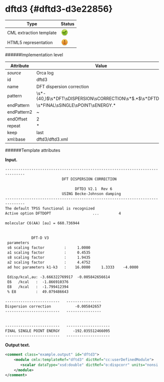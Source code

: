 # dftd3 {#dftd3-d3e22856}


| Type                                                                                                                                                | Status                                                                                                                                              |
|----|----|
| CML extraction template                                                                                                                             | ![](/imgs/Total.png)                                                                                                                                |
| HTML5 representation                                                                                                                                | ![](/imgs/Partial.png)                                                                                                                              |

######Implementation level

| Attribute                                                                                                                                           | Value                                                                                                                                               |
|----|----|
| *source*                                                                                                                                            | Orca log                                                                                                                                            |
| id                                                                                                                                                  | dftd3                                                                                                                                               |
| name                                                                                                                                                | DFT dispersion correction                                                                                                                           |
| pattern                                                                                                                                             | \\s\*-{40,}\$\\s\*DFT\\sDISPERSION\\sCORRECTION\\s\*\$.\*\$\\s\*DFTD3.\*                                                                            |
| endPattern                                                                                                                                          | \\s\*FINAL\\sSINGLE\\sPOINT\\sENERGY.\*                                                                                                             |
| endPattern2                                                                                                                                         | \~                                                                                                                                                  |
| endOffset                                                                                                                                           | 2                                                                                                                                                   |
| repeat                                                                                                                                              | \*                                                                                                                                                  |
| keep                                                                                                                                                | last                                                                                                                                                |
| xml:base                                                                                                                                            | dftd3/dftd3.xml                                                                                                                                     |

######Template attributes

**Input.**


    -------------------------------------------------------------------------------
                              DFT DISPERSION CORRECTION                            
                                                                                   
                                    DFTD3 V2.1  Rev 6                               
                              USING Becke-Johnson damping                          
    -------------------------------------------------------------------------------
    The default TPSS functional is recognized
    Active option DFTDOPT                   ...         4   

    molecular C6(AA) [au] = 660.736944 


                DFT-D V3
     parameters
     s6 scaling factor         :     1.0000 
     a1 scaling factor         :     0.4535 
     s8 scaling factor         :     1.9435 
     a2 scaling factor         :     4.4752 
     ad hoc parameters k1-k3   :    16.0000     1.3333    -4.0000 

     Edisp/kcal,au: -3.666322769917  -0.005842656614 
     E6   /kcal   :  -1.866910376 
     E8   /kcal   :  -1.799412394 
     % E8         :  49.079486643 

    -------------------------   ----------------
    Dispersion correction           -0.005842657
    -------------------------   ----------------


    -------------------------   --------------------
    FINAL SINGLE POINT ENERGY      -192.035512466095
    -------------------------   --------------------

**Output text.**

```xml
<comment class="example.output" id="dftd3">
    <module cmlx:templateRef="dftd3" dictRef="cc:userDefinedModule">
       <scalar dataType="xsd:double" dictRef="o:dispcorr" units="nonsi:hartree">-0.005842657</scalar>
    </module>
</comment>
```
